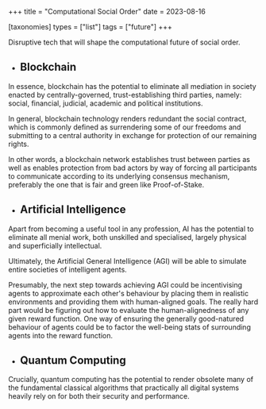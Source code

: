 +++
title = "Computational Social Order"
date = 2023-08-16

[taxonomies]
types = ["list"]
tags = ["future"]
+++

Disruptive tech that will shape the computational future of social order.

<!-- more -->

- ## **Blockchain**

In essence, blockchain has the potential to eliminate all mediation in society enacted by centrally-governed, trust-establishing third parties, namely: social, financial, judicial, academic and political institutions.

In general, blockchain technology renders redundant the social contract, which is commonly defined as surrendering some of our freedoms and submitting to a central authority in exchange for protection of our remaining rights.

In other words, a blockchain network establishes trust between parties as well as enables protection from bad actors by way of forcing all participants to communicate according to its underlying consensus mechanism, preferably the one that is fair and green like Proof-of-Stake.

- ## **Artificial Intelligence**

Apart from becoming a useful tool in any profession, AI has the potential to eliminate all menial work, both unskilled and specialised, largely physical and superficially intellectual.

Ultimately, the Artificial General Intelligence (AGI) will be able to simulate entire societies of intelligent agents.

Presumably, the next step towards achieving AGI could be incentivising agents to approximate each other's behaviour by placing them in realistic environments and providing them with human-aligned goals. The really hard part would be figuring out how to evaluate the human-alignedness of any given reward function. One way of ensuring the generally good-natured behaviour of agents could be to factor the well-being stats of surrounding agents into the reward function.

- ## **Quantum Computing**

Crucially, quantum computing has the potential to render obsolete many of the fundamental classical algorithms that practically all digital systems heavily rely on for both their security and performance.
